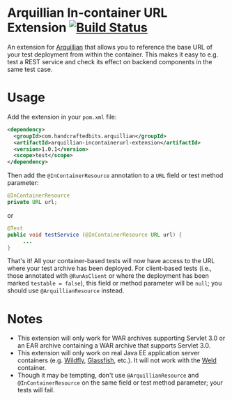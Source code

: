 # Arquillian In-container URL Extension [![Build Status](https://travis-ci.org/handcraftedbits/arquillian-incontainerurl-extension.svg?branch=release/1.0.1)](https://travis-ci.org/handcraftedbits/arquillian-incontainerurl-extension)

An extension for [Arquillian](http://arquillian.org) that allows you to reference the base URL of your test deployment
from within the container.  This makes it easy to e.g. test a REST service and check its effect on backend components in
the same test case.

# Usage

Add the extension in your `pom.xml` file:

```xml
<dependency>
  <groupId>com.handcraftedbits.arquillian</groupId>
  <artifactId>arquillian-incontainerurl-extension</artifactId>
  <version>1.0.1</version>
  <scope>test</scope>
</dependency>
```

Then add the `@InContainerResource` annotation to a `URL` field or test method parameter:

```java
@InContainerResource
private URL url;
```

or

```java
@Test
public void testService (@InContainerResource URL url) {
     ...
}
```

That's it!  All your container-based tests will now have access to the URL where your test archive has been deployed.
For client-based tests (i.e., those annotated with `@RunAsClient` or where the deployment has been marked
`testable = false`), this field or method parameter will be `null`; you should use `@ArquillianResource` instead.

# Notes

* This extension will only work for WAR archives supporting Servlet 3.0 or an EAR archive containing a WAR archive that
supports Servlet 3.0.
* This extension will only work on real Java EE application server containers (e.g. [Wildfly](http://wildfly.org),
[Glassfish](https://glassfish.java.net), etc.).  It will not work with the [Weld](http://weld.cdi-spec.org) container.
* Though it may be tempting, don't use `@ArquillianResource` and `@InContainerResource` on the same field or test method
parameter; your tests will fail.
